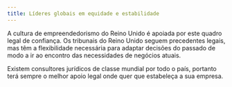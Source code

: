 ```yaml
---
title: Líderes globais em equidade e estabilidade
---
```

A cultura de empreendedorismo do Reino Unido é apoiada por este quadro legal de confiança. Os tribunais do Reino Unido seguem precedentes legais, mas têm a flexibilidade necessária para adaptar decisões do passado de modo a ir ao encontro das necessidades de negócios atuais. 

Existem consultores jurídicos de classe mundial por todo o país, portanto terá sempre o melhor apoio legal onde quer que estabeleça a sua empresa. 